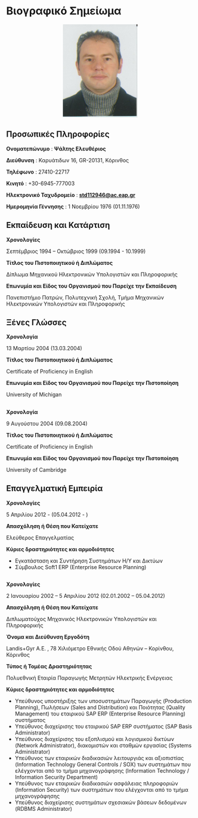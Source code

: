 # Βιογραφικό Σημείωμα
<p align="center">
         <img src="https://github.com/psaltisel/cv/blob/main/My%20Photo.jpg" width=200 height=250>
</p>

## Προσωπικές Πληροφορίες

**Ονοματεπώνυμο** : **Ψάλτης Ελευθέριος**                         

**Διεύθυνση** : Καρυάτιδων 16, GR-20131, Κόρινθος

**Τηλέφωνο** : 27410-22717 

**Κινητό** : +30-6945-777003                                    

**Ηλεκτρονικό Ταχυδρομείο** :  **std112946@ac.eap.gr**

**Ημερομηνία Γέννησης** : 1 Νοεμβρίου 1976 (01.11.1976)

## Εκπαίδευση και Κατάρτιση

**Χρονολογίες** 

Σεπτέμβριος 1994 – Οκτώβριος 1999 (09.1994 - 10.1999)

**Τίτλος του Πιστοποιητικού ή Διπλώματος** 

Δίπλωμα Μηχανικού Ηλεκτρονικών Υπολογιστών και Πληροφορικής

**Επωνυμία και Είδος του Οργανισμού που Παρείχε την Εκπαίδευση** 

Πανεπιστήμιο Πατρών, Πολυτεχνική Σχολή, Τμήμα Μηχανικών Ηλεκτρονικών Υπολογιστών και Πληροφορικής

## Ξένες Γλώσσες

**Χρονολογία**

13 Μαρτίου 2004 (13.03.2004)

**Τίτλος του Πιστοποιητικού ή Διπλώματος**

Certificate of Proficiency in English

**Επωνυμία και Είδος του Οργανισμού που Παρείχε την Πιστοποίηση**

University of Michigan

##

**Χρονολογία**

9 Αυγούστου 2004 (09.08.2004)

**Τίτλος του Πιστοποιητικού ή Διπλώματος**

Certificate of Proficiency in English

**Επωνυμία και Είδος του Οργανισμού που Παρείχε την Πιστοποίηση**

University of Cambridge 

## Επαγγελματική Εμπειρία

**Χρονολογίες**

5 Απριλίου 2012 -  (05.04.2012 - )

**Απασχόληση ή Θέση που Κατείχατε**

Ελεύθερος Επαγγελματίας 

**Κύριες δραστηριότητες και αρμοδιότητες**

- Εγκατάσταση και Συντήρηση Συστημάτων H/Y και Δικτύων
- Σύμβουλος Soft1 ERP (Enterprise Resource Planning) 

##

**Χρονολογίες**

2 Ιανουαρίου 2002 – 5 Απριλίου 2012 (02.01.2002 – 05.04.2012)

**Απασχόληση ή Θέση που Κατείχατε**

Διπλωματούχος Μηχανικός Ηλεκτρονικών Υπολογιστών και Πληροφορικής 

**Όνομα και Διεύθυνση Εργοδότη**

Landis+Gyr A.E. ,  78 Χιλιόμετρο Εθνικής Οδού Αθηνών – Κορίνθου, Κόρινθος  

**Τύπος ή Τομέας Δραστηριότητας**

Πολυεθνική Εταιρία Παραγωγής Μετρητών Ηλεκτρικής Ενέργειας 

**Κύριες δραστηριότητες και αρμοδιότητες**

- Υπεύθυνος υποστήριξης των υποσυστημάτων Παραγωγής (Production Planning), Πωλήσεων (Sales and Distribution) και Ποιότητας (Quality Management) του εταιρικού SAP ERP (Enterprise Resource Planning) συστήματος
- Υπεύθυνος διαχείρισης  του εταιρικού SAP ERP συστήματος (SAP Basis Administrator)
- Υπεύθυνος διαχείρισης του εξοπλισμού και λογισμικού δικτύων (Network Administrator), διακομιστών και σταθμών εργασίας (Systems Administrator)
- Υπεύθυνος των εταιρικών διαδικασιών λειτουργιάς και αξιοπιστίας (Information Technology General Controls / SOX) των συστημάτων που ελέγχονται από το τμήμα μηχανογράφησης (Information Technology / Information Security Department)
- Υπεύθυνος των εταιρικών διαδικασιών ασφάλειας πληροφοριών (Information Security) των συστημάτων που ελέγχονται από το τμήμα μηχανογράφησης
- Υπεύθυνος διαχείρισης συστημάτων σχεσιακών βάσεων δεδομένων (RDBMS Administrator)     


